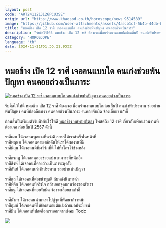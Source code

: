 ```yaml
---
layout: post
code: "ART2411210126PCU3SE"
origin_url: "https://www.khaosod.co.th/horoscope/news_9514589"
image: "https://github.com/user-attachments/assets/4aacb1cf-5b4b-44db-bbfe-17603e6a1585"
title: "หมอช้าง เปิด 12 ราศี เจอคนแบบใด คนเก่งช่วยพ้นปัญหา คนคอยถ่วงเป็นภาระ"
description: "รับมือไว้ให้ดี หมอช้าง เปิด 12 ราศี ต้องเจอเพื่อนร่วมงานแบบใดก่อนสิ้นปี คนเก่งฟ้าประทาน ช่วยผ่านพ้นปัญหา คนที่ปลดล็อกเรา คนคอยถ่วงเป็นภาระ คนคอยจับผิด"
category: "HOROSCOPE"
language: "th"
date: 2024-11-21T01:36:21.955Z
---
```


# หมอช้าง เปิด 12 ราศี เจอคนแบบใด คนเก่งช่วยพ้นปัญหา คนคอยถ่วงเป็นภาระ

[![หมอช้าง เปิด 12 ราศี เจอคนแบบใด คนเก่งช่วยพ้นปัญหา คนคอยถ่วงเป็นภาระ](https://www.khaosod.co.th/wpapp/uploads/2024/11/mchang12rs2111679998.jpg "หมอช้าง เปิด 12 ราศี เจอคนแบบใด คนเก่งช่วยพ้นปัญหา คนคอยถ่วงเป็นภาระ")](https://www.khaosod.co.th/wpapp/uploads/2024/11/mchang12rs2111679998.jpg)

รับมือไว้ให้ดี หมอช้าง เปิด 12 ราศี ต้องเจอเพื่อนร่วมงานแบบใดก่อนสิ้นปี คนเก่งฟ้าประทาน ช่วยผ่านพ้นปัญหา คนที่ปลดล็อกเรา คนคอยถ่วงเป็นภาระ คนคอยจับผิด จ้องเลื่อยขาเก้าอี้

ก่อนสิ้นปีเตรียมตัวรับมือกันไว้ให้ดี [หมอช้าง ทศพร ศรีตุลา](https://www.facebook.com/Master.Chang/) โพสต์ถึง 12 ราศี เกี่ยวกับเพื่อนร่วมงานที่ต้องเจอ ก่อนสิ้นปี 2567 ดังนี้

ราศีเมษ ได้เจอคนพูดแรงที่หวังดี อยากให้เราสำเร็จในหน้าที่  
ราศีพฤษภ ได้เจอคนคอยผลักดันให้เราได้ผลงานที่ดี  
ราศีมิถุน ได้เจอคนมีทีมเวิร์กที่ดี ไม่ทิ้งใครไว้ข้างหลัง

ราศีกรกฎ ได้เจอคนคอยช่วยแบ่งเบาภาระที่หนักอึ้ง  
ราศีสิงห์ ได้เจอคนที่คอยถ่วงเป็นภาระฉุดรั้ง  
ราศีกันย์ ได้เจอคนเก่งฟ้าประทาน ช่วยผ่านพ้นปัญหา

ราศีตุล ได้เจอคนที่ต่อหน้าพูดดี ลับหลังนินทาฉ่ำ  
ราศีพิจิก ได้เจอคนที่จริงใจ กล้าบอกจุดบกพร่องของตัวเรา  
ราศีธนู ได้เจอคนที่คอยจับผิด จ้องจะเลื่อยขาเก้าอี้

ราศีมังกร ได้เจอคนนำพาเราไปสู่จุดที่พัฒนาก้าวหน้า  
ราศีกุมภ์ ได้เจอคนที่ให้ข้อเสนอแต่แฝงด้วยผลประโยชน์  
ราศีมีน ได้เจอคนที่ปลดล็อกเราออกจากสังคม Toxic

[![](https://www.khaosod.co.th/wpapp/uploads/2024/11/mchang12rs2111671.jpg)](https://www.khaosod.co.th/wpapp/uploads/2024/11/mchang12rs2111671.jpg)